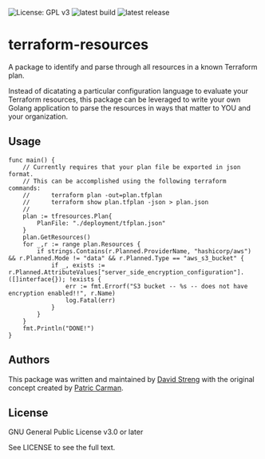 ![License: GPL v3](https://img.shields.io/badge/License-GPL_v3-blue.svg)
![latest build](https://github.com/S7R4nG3/terraform-resources/actions/workflows/Test.yml/badge.svg)
![latest release](https://img.shields.io/github/release-date/S7R4nG3/terraform-resources)

# terraform-resources

A package to identify and parse through all resources in a known Terraform plan.

Instead of dicatating a particular configuration language to evaluate your Terraform resources, this package can be leveraged to write your own Golang application to parse the resources in ways that matter to YOU and your organization.

## Usage

```golang
func main() {
    // Currently requires that your plan file be exported in json format.
    // This can be accomplished using the following terraform commands:
    //      terraform plan -out=plan.tfplan
    //      terraform show plan.tfplan -json > plan.json
    //
    plan := tfresources.Plan{
        PlanFile: "./deployment/tfplan.json"
    }
    plan.GetResources()
    for _,r := range plan.Resources {
        if strings.Contains(r.Planned.ProviderName, "hashicorp/aws") && r.Planned.Mode != "data" && r.Planned.Type == "aws_s3_bucket" {
            if _, exists := r.Planned.AttributeValues["server_side_encryption_configuration"].([]interface{}); !exists {
                err := fmt.Errorf("S3 bucket -- %s -- does not have encryption enabled!!", r.Name)
                log.Fatal(err)
            }
        }
    }
    fmt.Println("DONE!")
}

```

## Authors

This package was written and maintained by [David Streng](https://www.linkedin.com/in/dave-streng) with the original concept created by [Patric Carman](https://www.linkedin.com/in/plcarman/).


## License
GNU General Public License v3.0 or later

See LICENSE to see the full text.

